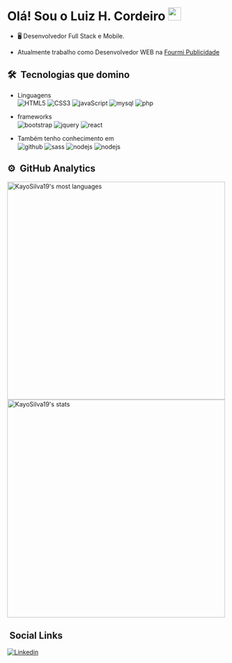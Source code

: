 <h1> Olá! Sou o Luiz H. Cordeiro <img src="https://raw.githubusercontent.com/kaueMarques/kaueMarques/master/hi.gif" width="30px"></h1>

- 🖥 Desenvolvedor Full Stack e Mobile.  

- Atualmente trabalho como Desenvolvedor WEB na [Fourmi Publicidade](https://fourmi.com.br/)

## 🛠 &nbsp;Tecnologias que domino

- Linguagens  
<img src="https://img.shields.io/badge/HTML5-E34F26?style=for-the-badge&logo=html5&logoColor=white" alt="HTML5" align="center"> <img src="https://img.shields.io/badge/CSS3-1572B6?style=for-the-badge&logo=css3&logoColor=white" alt="CSS3" align="center"> <img src="https://img.shields.io/badge/JavaScript-F7DF1E?style=for-the-badge&logo=javascript&logoColor=black" alt="javaScript" align="center">  <img src="https://img.shields.io/badge/MySQL-00000F?style=for-the-badge&logo=mysql&logoColor=white" alt="mysql" align="center">  <img src="https://img.shields.io/badge/PHP-777BB4?style=for-the-badge&logo=php&logoColor=white" alt="php" align="center">

- frameworks  
<img src="https://img.shields.io/badge/Bootstrap-563D7C?style=for-the-badge&logo=bootstrap&logoColor=white" alt="bootstrap" align="center"> <img src="https://img.shields.io/badge/jQuery-0769AD?style=for-the-badge&logo=jquery&logoColor=white" alt="jquery" align="center"> <img src="https://img.shields.io/badge/React-20232A?style=for-the-badge&logo=react&logoColor=61DAFB" alt="react" align="center"> 

- Também tenho conhecimento em  
<img src="https://img.shields.io/badge/GitHub-100000?style=for-the-badge&logo=github&logoColor=white" alt="github" align="center"> <img src="https://img.shields.io/badge/Sass-CC6699?style=for-the-badge&logo=sass&logoColor=white" alt="sass" align="center"> <img src="https://img.shields.io/badge/Node.js-43853D?style=for-the-badge&logo=node.js&logoColor=white" alt="nodejs" align="center"> <img src="https://img.shields.io/badge/Kotlin-0095D5?&style=for-the-badge&logo=kotlin&logoColor=white" alt="nodejs" align="center"> 


## ⚙️ &nbsp;GitHub Analytics
<img  width="500em" src="https://github-readme-stats.vercel.app/api/top-langs/?username=luizhcordeiro&layout=compact&theme=tokyonight" alt="KayoSilva19's most languages"/>  <img  width="500em" src="https://github-readme-stats.vercel.app/api?username=luizhcordeiro&show_icons=true&theme=radical" alt="KayoSilva19's stats"/>

## &nbsp;Social Links

[![Linkedin](https://img.shields.io/badge/LinkedIn-0077B5?style=for-the-badge&logo=linkedin&logoColor=white)](https://www.linkedin.com/in/luizh-cordeiro/)
